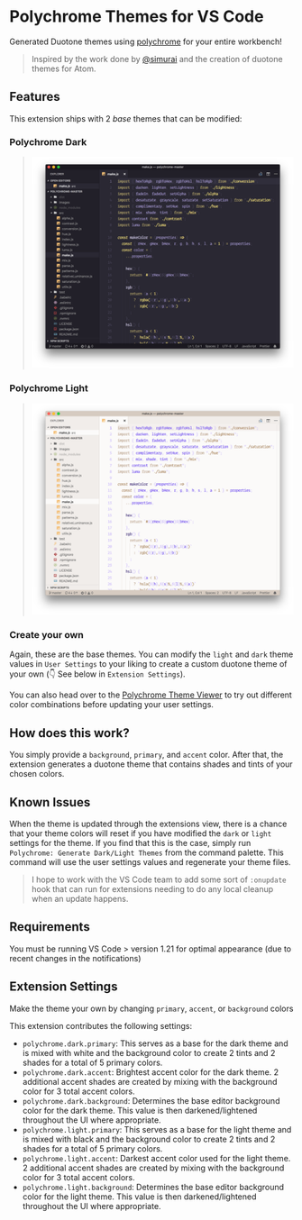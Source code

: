 # Polychrome Themes for VS Code

Generated Duotone themes using [polychrome](https://github.com/cdonohue/polychrome) for your entire workbench!

> Inspired by the work done by [@simurai](https://github.com/simurai) and the creation of duotone themes for Atom.

## Features

This extension ships with 2 _base_ themes that can be modified:

### Polychrome Dark

> ![Polychrome Dark](images/dark.png)

### Polychrome Light

> ![Polychrome Light](images/light.png)

### Create your own

Again, these are the base themes. You can modify the `light` and `dark` theme values in `User Settings` to your liking to create a custom duotone theme of your own (👇 See below in `Extension Settings`).

You can also head over to the [Polychrome Theme Viewer](https://polychrome-vscode-preview.netlify.com) to try out different color combinations before updating your user settings.

## How does this work?

You simply provide a `background`, `primary`, and `accent` color. After that, the extension generates a duotone theme that contains shades and tints of your chosen colors.

## Known Issues

When the theme is updated through the extensions view, there is a chance that your theme colors will reset if you have modified the `dark` or `light` settings for the theme. If you find that this is the case, simply run `Polychrome: Generate Dark/Light Themes` from the command palette. This command will use the user settings values and regenerate your theme files.

> I hope to work with the VS Code team to add some sort of `:onupdate` hook that can run for extensions needing to do any local cleanup when an update happens.

## Requirements

You must be running VS Code > version 1.21 for optimal appearance (due to recent changes in the notifications)

## Extension Settings

Make the theme your own by changing `primary`, `accent`, or `background` colors

This extension contributes the following settings:

* `polychrome.dark.primary`: This serves as a base for the dark theme and is mixed with white and the background color to create 2 tints and 2 shades for a total of 5 primary colors.
* `polychrome.dark.accent`: Brightest accent color for the dark theme. 2 additional accent shades are created by mixing with the background color for 3 total accent colors.
* `polychrome.dark.background`: Determines the base editor background color for the dark theme. This value is then darkened/lightened throughout the UI where appropriate.
* `polychrome.light.primary`: This serves as a base for the light theme and is mixed with black and the background color to create 2 tints and 2 shades for a total of 5 primary colors.
* `polychrome.light.accent`: Darkest accent color used for the light theme. 2 additional accent shades are created by mixing with the background color for 3 total accent colors.
* `polychrome.light.background`: Determines the base editor background color for the light theme. This value is then darkened/lightened throughout the UI where appropriate.
